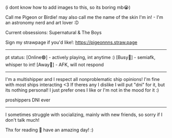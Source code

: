 (i dont know how to add images to this, so its boring mb😭)

Call me Pigeon or Birdie! may also call me the name of the skin I'm in! -
I'm an astronomy nerd and art lover :D

Current obsessions: Supernatural & The Boys

Sign my strawpage if you'd like!:
https://pigeonnns.straw.page

______________________________
 
 pt status:
[Online🟢] - actively playing, int anytime :) [Busy🔴] - semiafk, whisper to int! [Away🌙] - AFK, will not respond

______________________________

 I'm a multishipper and I respect all nonproblematic ship opinions!
 I'm fine with most ships interacting <3 If theres any I dislike I will put "dni" for it, but its nothing personal! I just prefer ones I like or I'm not in the mood for it :)
 

proshippers DNI ever 

______________________________

I sometimes struggle with socializing, mainly with new friends, so sorry if I don't talk much!

Thx for reading 💙 have an amazing day! :)
